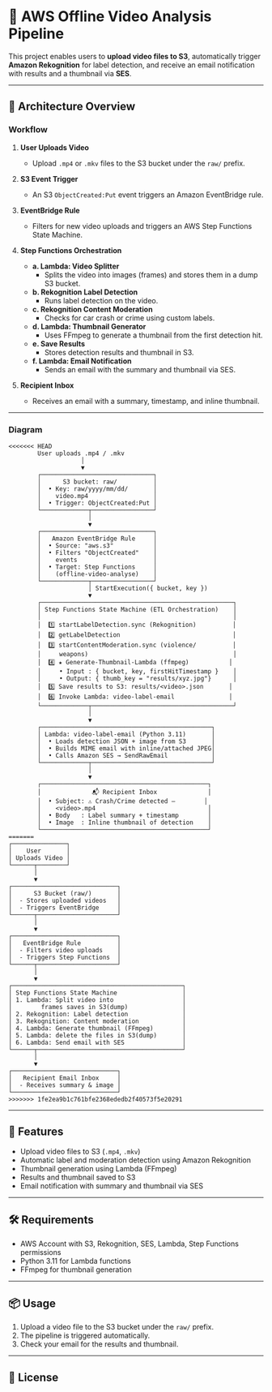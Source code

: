 # 🎥 AWS Offline Video Analysis Pipeline

This project enables users to **upload video files to S3**, automatically trigger **Amazon Rekognition** for label detection, and receive an email notification with results and a thumbnail via **SES**.

---

## 🧭 Architecture Overview

### Workflow

1. **User Uploads Video**
   - Upload `.mp4` or `.mkv` files to the S3 bucket under the `raw/` prefix.

2. **S3 Event Trigger**
   - An S3 `ObjectCreated:Put` event triggers an Amazon EventBridge rule.

3. **EventBridge Rule**
   - Filters for new video uploads and triggers an AWS Step Functions State Machine.

4. **Step Functions Orchestration**
   - **a. Lambda: Video Splitter**
     - Splits the video into images (frames) and stores them in a dump S3 bucket.
   - **b. Rekognition Label Detection**
     - Runs label detection on the video.
   - **c. Rekognition Content Moderation**
     - Checks for car crash or crime using custom labels.
   - **d. Lambda: Thumbnail Generator**
     - Uses FFmpeg to generate a thumbnail from the first detection hit.
   - **e. Save Results**
     - Stores detection results and thumbnail in S3.
   - **f. Lambda: Email Notification**
     - Sends an email with the summary and thumbnail via SES.

5. **Recipient Inbox**
   - Receives an email with a summary, timestamp, and inline thumbnail.

---

### Diagram

```text
<<<<<<< HEAD
        User uploads .mp4 / .mkv
                    │
                    ▼
        ┌───────────────────────────────┐
        │      S3 bucket: raw/          │
        │  • Key: raw/yyyy/mm/dd/       │
        │    video.mp4                  │
        │  • Trigger: ObjectCreated:Put │
        └─────────────┬─────────────────┘
                      │
                      ▼
        ┌───────────────────────────────┐
        │   Amazon EventBridge Rule     │
        │  • Source: "aws.s3"           │
        │  • Filters "ObjectCreated"    │
        │    events                     │
        │  • Target: Step Functions     │
        │    (offline-video-analyse)    │
        └─────────────┬─────────────────┘
                      │ StartExecution({ bucket, key })
                      ▼
        ┌─────────────────────────────────────────────────────┐
        │ Step Functions State Machine (ETL Orchestration)    │
        │                                                     │
        │  1️⃣ startLabelDetection.sync (Rekognition)          │
        │  2️⃣ getLabelDetection                               │
        │  3️⃣ startContentModeration.sync (violence/          │
        │     weapons)                                        │
        │  4️⃣ ★ Generate-Thumbnail-Lambda (ffmpeg)           │
        │     • Input : { bucket, key, firstHitTimestamp }    │
        │     • Output: { thumb_key = "results/xyz.jpg"}      │
        │  5️⃣ Save results to S3: results/<video>.json       │
        │  6️⃣ Invoke Lambda: video-label-email               │
        └─────────────┬───────────────────────────────────────┘
                      │
                      ▼
        ┌───────────────────────────────────────────────┐
        │ Lambda: video-label-email (Python 3.11)       │
        │  • Loads detection JSON + image from S3       │
        │  • Builds MIME email with inline/attached JPEG│
        │  • Calls Amazon SES → SendRawEmail            │
        └─────────────┬─────────────────────────────────┘
                      │
                      ▼
        ┌──────────────────────────────────────────────┐
        │              📬 Recipient Inbox              │
        │  • Subject: ⚠️ Crash/Crime detected –        │
        │    <video>.mp4                               │
        │  • Body   : Label summary + timestamp        │
        │  • Image  : Inline thumbnail of detection    │
        └──────────────────────────────────────────────┘
=======
┌───────────────┐
│    User       │
│ Uploads Video │
└──────┬────────┘
       │
       ▼
┌─────────────────────────────┐
│      S3 Bucket (raw/)       │
│  - Stores uploaded videos   │
│  - Triggers EventBridge     │
└──────┬──────────────────────┘
       │
       ▼
┌─────────────────────────────┐
│   EventBridge Rule          │
│  - Filters video uploads    │
│  - Triggers Step Functions  │
└──────┬──────────────────────┘
       │
       ▼
┌───────────────────────────────────────────────┐
│ Step Functions State Machine                  │
│ 1. Lambda: Split video into                   │
│        frames saves in S3(dump)               │
│ 2. Rekognition: Label detection               │
│ 3. Rekognition: Content moderation            │
│ 4. Lambda: Generate thumbnail (FFmpeg)        │
│ 5. Lambda: delete the files in S3(dump)       │
│ 6. Lambda: Send email with SES                │
└──────┬────────────────────────────────────────┘
       │
       ▼
┌─────────────────────────────┐
│   Recipient Email Inbox     │
│  - Receives summary & image │
└─────────────────────────────┘
>>>>>>> 1fe2ea9b1c761bfe2368ededb2f40573f5e20291
```

---

## 🚀 Features

- Upload video files to S3 (`.mp4`, `.mkv`)
- Automatic label and moderation detection using Amazon Rekognition
- Thumbnail generation using Lambda (FFmpeg)
- Results and thumbnail saved to S3
- Email notification with summary and thumbnail via SES

---

## 🛠️ Requirements

- AWS Account with S3, Rekognition, SES, Lambda, Step Functions permissions
- Python 3.11 for Lambda functions
- FFmpeg for thumbnail generation

---

## 📦 Usage

1. Upload a video file to the S3 bucket under the `raw/` prefix.
2. The pipeline is triggered automatically.
3. Check your email for the results and thumbnail.

---

## 📄 License



